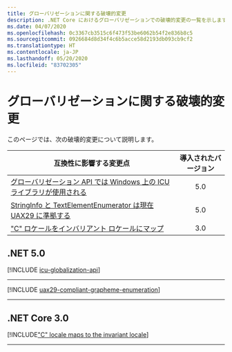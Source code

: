 ```yaml
---
title: グローバリゼーションに関する破壊的変更
description: .NET Core におけるグローバリゼーションでの破壊的変更の一覧を示します。
ms.date: 04/07/2020
ms.openlocfilehash: 0c3367cb3515c6f473f53be6062b54f2e836b8c5
ms.sourcegitcommit: 0926684d8d34f4c6b5acce58d2193db093cb9cf2
ms.translationtype: HT
ms.contentlocale: ja-JP
ms.lasthandoff: 05/20/2020
ms.locfileid: "83702305"
---
```

# <a name="globalization-breaking-changes"></a>グローバリゼーションに関する破壊的変更

このページでは、次の破壊的変更について説明します。

| 互換性に影響する変更点 | 導入されたバージョン |
| - | :-: |
| [グローバリゼーション API では Windows 上の ICU ライブラリが使用される](#globalization-apis-use-icu-libraries-on-windows) | 5.0 |
| [StringInfo と TextElementEnumerator は現在 UAX29 に準拠する](#stringinfo-and-textelementenumerator-are-now-uax29-compliant) | 5.0 |
| ["C" ロケールをインバリアント ロケールにマップ](#c-locale-maps-to-the-invariant-locale) | 3.0 |

## <a name="net-50"></a>.NET 5.0

[!INCLUDE [icu-globalization-api](../../../includes/core-changes/globalization/5.0/icu-globalization-api.md)]

***

[!INCLUDE [uax29-compliant-grapheme-enumeration](../../../includes/core-changes/globalization/5.0/uax29-compliant-grapheme-enumeration.md)]

***

## <a name="net-core-30"></a>.NET Core 3.0

[!INCLUDE["C" locale maps to the invariant locale](~/includes/core-changes/globalization/3.0/c-locale-maps-to-invariant-locale.md)]

***

